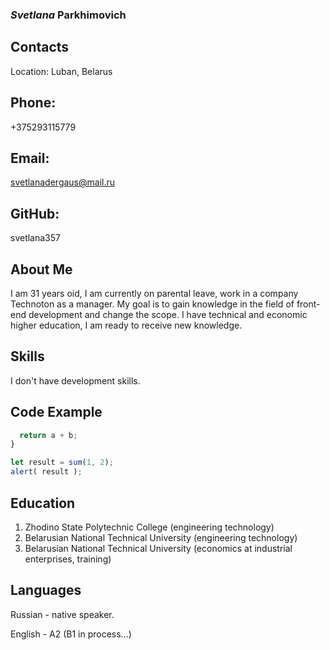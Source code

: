### **_Svetlana_ Parkhimovich** ###
## Contacts ##
Location:
Luban, Belarus 
## Phone: ##
 +375293115779
## Email: ## 
svetlanadergaus@mail.ru
## GitHub: ## 
svetlana357
## About Me ##
I am 31 years oid, I am currently on parental leave, work in a company Technoton as a manager. My goal is to gain knowledge in the field of front-end development and change the scope. I have technical and economic higher education, I am ready to receive new knowledge.
## Skills ##
I don't have development skills.
## Code Example ##
```javascript function sum(a, b) {
  return a + b;
}

let result = sum(1, 2);
alert( result ); 
```
## Education ##
1. Zhodino State Polytechnic College (engineering technology)
2. Belarusian National Technical University (engineering technology)
3. Belarusian National Technical University (economics at industrial enterprises, training)
## Languages ##
Russian - native speaker.

English - A2 (B1 in process…)
